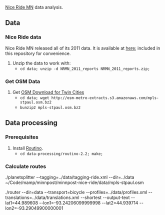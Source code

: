 [Nice Ride MN](https://www.niceridemn.org/) data analysis.

## Data

### Nice Ride data

Nice Ride MN released all of its 2011 data.  It is available at
[here](http://velotraffic.com/2012/01/nice-ride-mn-data-set-made-public/); 
included in this repository for convenience.

1. Unzip the data to work with:
    * ```cd data; unzip -d NRMN_2011_reports NRMN_2011_reports.zip;```

### Get OSM Data

1. Get [OSM Download for Twin Cities](http://metro.teczno.com/#mpls-stpaul)
    * ```cd data; wget http://osm-metro-extracts.s3.amazonaws.com/mpls-stpaul.osm.bz2```
    * ```bunzip2 mpls-stpaul.osm.bz2```

## Data processing

### Prerequisites

1. Install [Routino](http://www.routino.org/).
    * ```cd data-processing/routino-2.2; make;```
    
### Calculate routes

./planetsplitter --tagging=../data/tagging-ride.xml --dir=../data ~/Code/mamp/minnpost/minnpost-nice-ride/data/mpls-stpaul.osm 

./router --dir=data --transport=bicycle --profiles=../data/profiles.xml  --translations=../data/translations.xml --shortest --output-text --lat1=44.989608 --lon1=-93.24206099999998 --lat2=44.939714 --lon2=-93.29049900000001

